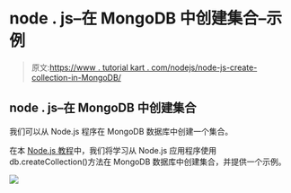# node . js–在 MongoDB 中创建集合–示例

> 原文:[https://www . tutorial kart . com/nodejs/node-js-create-collection-in-MongoDB/](https://www.tutorialkart.com/nodejs/node-js-create-collection-in-mongodb/)

## node . js–在 MongoDB 中创建集合

我们可以从 Node.js 程序在 MongoDB 数据库中创建一个集合。

在本 [Node.js 教程](https://www.tutorialkart.com/nodejs/nodejs-tutorial/)中，我们将学习从 Node.js 应用程序使用 db.createCollection()方法在 MongoDB 数据库中创建集合，并提供一个示例。

[![](../Images/925da31b32d6bc3827932f6c8afb11bb.png)](https://www.tutorialkart.com/)